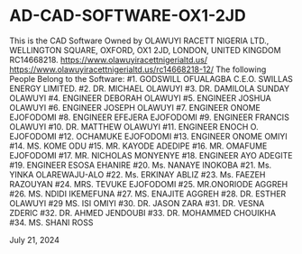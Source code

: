 # AD-CAD-SOFTWARE-OX1-2JD
This is the CAD Software Owned by OLAWUYI RACETT NIGERIA LTD., WELLINGTON SQUARE, OXFORD, OX1 2JD, LONDON, UNITED KINGDOM RC14668218.
https://www.olawuyiracettnigerialtd.us/
https://www.olawuyiracettnigerialtd.us/rc14668218-12/
The following People Belong to the Software:
#1. GODSWILL OFUALAGBA C.E.O. SWILLAS ENERGY LIMITED.
#2. DR. MICHAEL OLAWUYI
#3. DR. DAMILOLA SUNDAY OLAWUYI
#4. ENGINEER DEBORAH OLAWUYI
#5. ENGINEER JOSHUA OLAWUYI
#6. ENGINEER JOSEPH OLAWUYI
#7. ENGINEER ONOME EJOFODOMI
#8. ENGINEER EFEJERA EJOFODOMI
#9. ENGINEER FRANCIS OLAWUYI
#10. DR. MATTHEW OLAWUYI
#11. ENGINEER ENOCH O. EJOFODOMI
#12. OCHAMUKE EJOFODOMI
#13. ENGINEER ONOME OMIYI
#14. MS. KOME ODU
#15. MR. KAYODE ADEDIPE
#16. MR. OMAFUME EJOFODOMI
#17. MR. NICHOLAS MONYENYE
#18. ENGINEER AYO ADEGITE
#19. ENGINEER ESOSA EHANIRE
#20. Ms. NANAYE INOKOBA
#21. Ms. YINKA OLAREWAJU-ALO
#22. Ms. ERKINAY ABLIZ
#23. Ms. FAEZEH RAZOUYAN
#24. MRS. TEVUKE EJOFODOMI
#25. MR.ONORIODE AGGREH
#26. MS. NDIDI IKEMEFUNA
#27. MS. ENAJITE AGGREH
#28. DR. ESTHER OLAWUYI
#29  MS. ISI OMIYI
#30. DR. JASON ZARA
#31. DR. VESNA ZDERIC
#32. DR. AHMED JENDOUBI
#33. DR. MOHAMMED CHOUIKHA
#34. MS. SHANI ROSS

July 21, 2024
